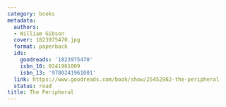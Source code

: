 ```yaml
---
category: books
metadata:
  authors:
  - William Gibson
  cover: 1823975470.jpg
  format: paperback
  ids:
    goodreads: '1823975470'
    isbn_10: 0241961009
    isbn_13: '9780241961001'
  link: https://www.goodreads.com/book/show/25452982-the-peripheral
  status: read
title: The Peripheral
---
```

